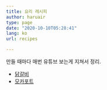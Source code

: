 ```yaml
---
title: 요리 레시피
author: haruair
type: page
date: "2020-10-10T05:28:41"
lang: ko
url: recipes

---
```


만들 때마다 매번 유튜브 보는게 지쳐서 정리.

- [닭갈비](/recipes/dak-galbi)
- [모카포트](/recipes/moka-pot)
